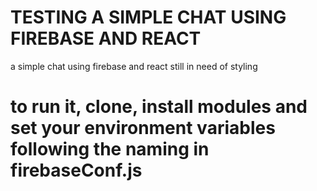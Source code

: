 # TESTING A SIMPLE CHAT USING FIREBASE AND REACT
 a simple chat using firebase and react still in need of styling
# to run it, clone, install modules and set your environment variables following the naming in firebaseConf.js